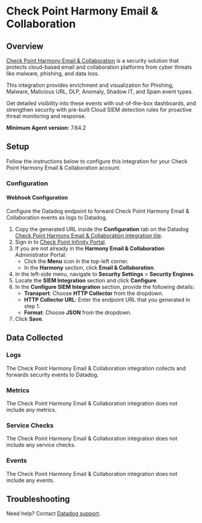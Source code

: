 # Check Point Harmony Email & Collaboration

## Overview

[Check Point Harmony Email & Collaboration][1] is a security solution that protects cloud-based email and collaboration platforms from cyber threats like malware, phishing, and data loss.

This integration provides enrichment and visualization for Phishing, Malware, Malicious URL, DLP, Anomaly, Shadow IT, and Spam event types.

Get detailed visibility into these events with out-of-the-box dashboards, and strengthen security with pre-built Cloud SIEM detection rules for proactive threat monitoring and response.

**Minimum Agent version:** 7.64.2

## Setup

Follow the instructions below to configure this integration for your Check Point Harmony Email & Collaboration account.

### Configuration

#### Webhook Configuration

Configure the Datadog endpoint to forward Check Point Harmony Email & Collaboration events as logs to Datadog.

1. Copy the generated URL inside the **Configuration** tab on the Datadog [Check Point Harmony Email & Collaboration integration tile][4].
2. Sign in to [Check Point Infinity Portal][5].
3. If you are not already in the **Harmony Email & Collaboration** Administrator Portal:
   - Click the **Menu** icon in the top-left corner.
   - In the **Harmony** section, click **Email & Collaboration**.
4. In the left-side menu, navigate to **Security Settings** > **Security Engines**.
5. Locate the **SIEM Integration** section and click **Configure**.
6. In the **Configure SIEM Integration** section, provide the following details:
   - **Transport**: Choose **HTTP Collector** from the dropdown.
   - **HTTP Collector URL**: Enter the endpoint URL that you generated in step 1.
   - **Format**: Choose **JSON** from the dropdown.
7. Click **Save**.

## Data Collected

### Logs

The Check Point Harmony Email & Collaboration integration collects and forwards security events to Datadog.

### Metrics

The Check Point Harmony Email & Collaboration integration does not include any metrics.

### Service Checks

The Check Point Harmony Email & Collaboration integration does not include any service checks.

### Events

The Check Point Harmony Email & Collaboration integration does not include any events.

## Troubleshooting

Need help? Contact [Datadog support][3].

[1]: https://www.checkpoint.com/harmony/email-security/
[2]: https://app.datadoghq.com/account/settings/agent/latest
[3]: https://docs.datadoghq.com/help/
[4]: https://app.datadoghq.com/integrations/checkpoint_harmony_email_and_collaboration
[5]: https://portal.checkpoint.com/
